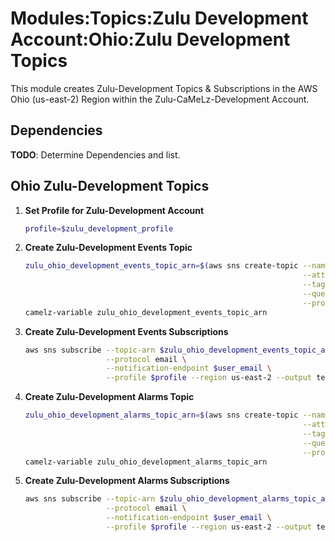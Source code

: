# Modules:Topics:Zulu Development Account:Ohio:Zulu Development Topics

This module creates Zulu-Development Topics & Subscriptions in the AWS Ohio (us-east-2) Region within the
Zulu-CaMeLz-Development Account.

## Dependencies

**TODO**: Determine Dependencies and list.

## Ohio Zulu-Development Topics

1. **Set Profile for Zulu-Development Account**

    ```bash
    profile=$zulu_development_profile
    ```

1. **Create Zulu-Development Events Topic**

    ```bash
    zulu_ohio_development_events_topic_arn=$(aws sns create-topic --name Events \
                                                                  --attributes "DisplayName=ZULD Events" \
                                                                  --tags Key=Name,Value=Zulu-Development-Events-Topic Key=Company,Value=Zulu Key=Environment,Value=Development \
                                                                  --query 'TopicArn' \
                                                                  --profile $profile --region us-east-2 --output text)
    camelz-variable zulu_ohio_development_events_topic_arn
    ```

1. **Create Zulu-Development Events Subscriptions**

    ```bash
    aws sns subscribe --topic-arn $zulu_ohio_development_events_topic_arn \
                      --protocol email \
                      --notification-endpoint $user_email \
                      --profile $profile --region us-east-2 --output text
    ```

1. **Create Zulu-Development Alarms Topic**

    ```bash
    zulu_ohio_development_alarms_topic_arn=$(aws sns create-topic --name Alarms \
                                                                  --attributes "DisplayName=ZULD Alarms" \
                                                                  --tags Key=Name,Value=Zulu-Development-Alarms-Topic Key=Company,Value=Zulu Key=Environment,Value=Development \
                                                                  --query 'TopicArn' \
                                                                  --profile $profile --region us-east-2 --output text)
    camelz-variable zulu_ohio_development_alarms_topic_arn
    ```

1. **Create Zulu-Development Alarms Subscriptions**

    ```bash
    aws sns subscribe --topic-arn $zulu_ohio_development_alarms_topic_arn \
                      --protocol email \
                      --notification-endpoint $user_email \
                      --profile $profile --region us-east-2 --output text
    ```
